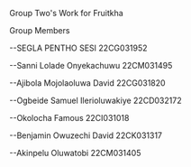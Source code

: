 Group Two's Work for Fruitkha

Group Members

--SEGLA PENTHO SESI 22CG031952

--Sanni Lolade Onyekachuwu 22CM031495


--Ajibola Mojolaoluwa David 22CG031820

--Ogbeide Samuel Ilerioluwakiye 22CD032172

--Okolocha Famous 22CI031018

--Benjamin Owuzechi David 22CK031317

--Akinpelu Oluwatobi 22CM031405
